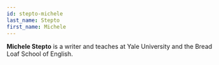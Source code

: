 ```yaml
---
id: stepto-michele
last_name: Stepto
first_name: Michele
---
```

**Michele Stepto** is a writer and teaches at Yale University and the Bread Loaf School of English.